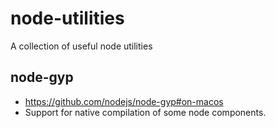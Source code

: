 # node-utilities
A collection of useful node utilities

## node-gyp
- https://github.com/nodejs/node-gyp#on-macos
- Support for native compilation of some node components.

